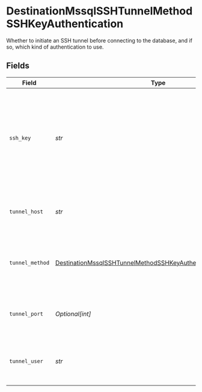 # DestinationMssqlSSHTunnelMethodSSHKeyAuthentication

Whether to initiate an SSH tunnel before connecting to the database, and if so, which kind of authentication to use.


## Fields

| Field                                                                                                                                                     | Type                                                                                                                                                      | Required                                                                                                                                                  | Description                                                                                                                                               | Example                                                                                                                                                   |
| --------------------------------------------------------------------------------------------------------------------------------------------------------- | --------------------------------------------------------------------------------------------------------------------------------------------------------- | --------------------------------------------------------------------------------------------------------------------------------------------------------- | --------------------------------------------------------------------------------------------------------------------------------------------------------- | --------------------------------------------------------------------------------------------------------------------------------------------------------- |
| `ssh_key`                                                                                                                                                 | *str*                                                                                                                                                     | :heavy_check_mark:                                                                                                                                        | OS-level user account ssh key credentials in RSA PEM format ( created with ssh-keygen -t rsa -m PEM -f myuser_rsa )                                       |                                                                                                                                                           |
| `tunnel_host`                                                                                                                                             | *str*                                                                                                                                                     | :heavy_check_mark:                                                                                                                                        | Hostname of the jump server host that allows inbound ssh tunnel.                                                                                          |                                                                                                                                                           |
| `tunnel_method`                                                                                                                                           | [DestinationMssqlSSHTunnelMethodSSHKeyAuthenticationTunnelMethod](../../models/shared/destinationmssqlsshtunnelmethodsshkeyauthenticationtunnelmethod.md) | :heavy_check_mark:                                                                                                                                        | Connect through a jump server tunnel host using username and ssh key                                                                                      |                                                                                                                                                           |
| `tunnel_port`                                                                                                                                             | *Optional[int]*                                                                                                                                           | :heavy_minus_sign:                                                                                                                                        | Port on the proxy/jump server that accepts inbound ssh connections.                                                                                       | 22                                                                                                                                                        |
| `tunnel_user`                                                                                                                                             | *str*                                                                                                                                                     | :heavy_check_mark:                                                                                                                                        | OS-level username for logging into the jump server host.                                                                                                  |                                                                                                                                                           |